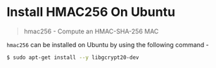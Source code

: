 # Install HMAC256 On Ubuntu

> hmac256 - Compute an HMAC-SHA-256 MAC

`hmac256` can be installed on Ubuntu by using the following command -

```bash
$ sudo apt-get install --y libgcrypt20-dev
```
